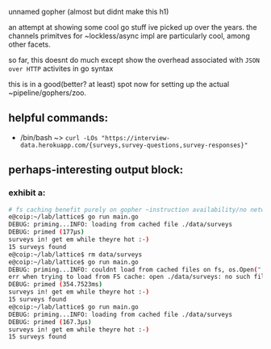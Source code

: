unnamed gopher (almost but didnt make this h1)

an attempt at showing some cool go stuff ive picked up over the years. the channels primitves for ~lockless/async impl are particularly cool, among other facets.

so far, this doesnt do much except show the overhead associated with `JSON over HTTP` activites in go syntax


this is in a good(better? at least) spot now for setting up the actual ~pipeline/gophers/zoo.

## helpful commands:
- /bin/bash ~> `curl -LOs "https://interview-data.herokuapp.com/{surveys,survey-questions,survey-responses}"`

## perhaps-interesting output block:

### exhibit a:

``` bash
# fs caching benefit purely on gopher ~instruction availability/no network contention to wait for etc..... can vc data artifacts etc. eg `git add data/*`
e@coip:~/lab/lattice$ go run main.go 
DEBUG: priming...INFO: loading from cached file ./data/surveys
DEBUG: primed (177µs)
surveys in! get em while theyre hot :-)
15 surveys found
e@coip:~/lab/lattice$ rm data/surveys 
e@coip:~/lab/lattice$ go run main.go 
DEBUG: priming...INFO: couldnt load from cached files on fs, os.Open("./data/surveys")
err when trying to load from FS cache: open ./data/surveys: no such file or directory
DEBUG: primed (354.7523ms)
surveys in! get em while theyre hot :-)
15 surveys found
e@coip:~/lab/lattice$ go run main.go 
DEBUG: priming...INFO: loading from cached file ./data/surveys
DEBUG: primed (167.3µs)
surveys in! get em while theyre hot :-)
15 surveys found

```